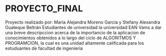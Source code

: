 # PROYECTO_FINAL
Proyecto realizado por: María Alejandra Moreno García y Stefany Alexandra Guateque Beltrán Estudiantes de universidad la universidad EAN 
Vams a dar una breve descripccion acerca de la importancio de la aplicacion de conocimientos obtenidos a lo largo del ciclo de ALGORITMOS Y PROGRAMCION, la cual es una unidad altamente calificada para los estuduantes de facultad de ingenieria  
